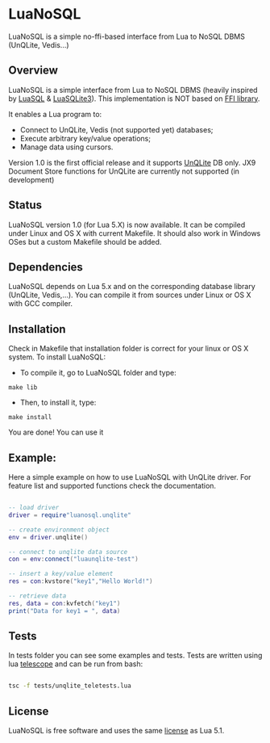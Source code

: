 # LuaNoSQL
LuaNoSQL is a simple no-ffi-based interface from Lua to NoSQL DBMS (UnQLite, Vedis...)

## Overview

LuaNoSQL is a simple interface from Lua to NoSQL DBMS (heavily inspired by [LuaSQL](http://keplerproject.github.io/luasql/doc/us/) & [LuaSQLite3](http://lua.sqlite.org/index.cgi/index)). 
This implementation is NOT based on [FFI library](http://luajit.org/ext_ffi.html).

It enables a Lua program to:
 * Connect to UnQLite, Vedis (not supported yet) databases;
 * Execute arbitrary key/value operations;
 * Manage data using cursors.
 
Version 1.0 is the first official release and it supports [UnQLite](http://unqlite.org) DB only. 
JX9 Document Store functions for UnQLite are currently not supported (in development)

## Status

LuaNoSQL version 1.0 (for Lua 5.X) is now available. 
It can be compiled under Linux and OS X with current Makefile.
It should also work in Windows OSes but a custom Makefile should be added.


## Dependencies

LuaNoSQL depends on Lua 5.x and on the corresponding database library (UnQLite, Vedis,...).
You can compile it from sources under Linux or OS X with GCC compiler.

## Installation

Check in Makefile that installation folder is correct for your linux or OS X system.
To install LuaNoSQL:
 * To compile it, go to LuaNoSQL folder and type:
 ```
 make lib
 ```

 * Then, to install it, type:
 ```
 make install
 ```
 
 You are done! You can use it


## Example:

Here a simple example on how to use LuaNoSQL with UnQLite driver.
For feature list and supported functions check the documentation.

```lua

-- load driver
driver = require"luanosql.unqlite"

-- create environment object
env = driver.unqlite()

-- connect to unqlite data source
con = env:connect("luaunqlite-test")

-- insert a key/value element
res = con:kvstore("key1","Hello World!")

-- retrieve data
res, data = con:kvfetch("key1")
print("Data for key1 = ", data)

```
 
## Tests

In tests folder you can see some examples and tests.
Tests are written using lua [telescope](https://github.com/norman/telescope) and can be run from bash: 

```bash

tsc -f tests/unqlite_teletests.lua

```

 
## License

LuaNoSQL is free software and uses the same [license](https://github.com/hcsturix74/LuaNoSQL/blob/master/LICENSE)
as Lua 5.1.


